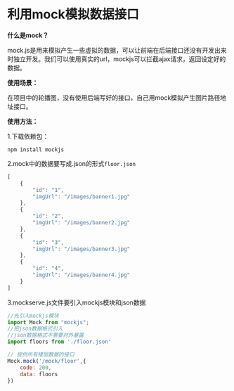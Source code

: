 # 利用mock模拟数据接口

**什么是mock？**

mock.js是用来模拟产生一些虚拟的数据，可以让前端在后端接口还没有开发出来时独立开发。我们可以使用真实的url，mockjs可以拦截ajax请求，返回设定好的数据。

**使用场景：**

在项目中的轮播图，没有使用后端写好的接口，自己用mock模拟产生图片路径地址接口。

**使用方法：**

1.下载依赖包：

`npm install mockjs`

2.mock中的数据要写成.json的形式`floor.json`

```js
[
    {
        "id": "1",
        "imgUrl": "/images/banner1.jpg"
    },
    {
        "id": "2",
        "imgUrl": "/images/banner2.jpg"
    },
    {
        "id": "3",
        "imgUrl": "/images/banner3.jpg"
    },
    {
        "id": "4",
        "imgUrl": "/images/banner4.jpg"
    }
]
```

3.mockserve.js文件要引入mockjs模块和json数据

```js
//先引入mockjs模块
import Mock from "mockjs";
//把json数据格式引入
//json数据格式不需要对外暴露
import floors from './floor.json'

// 提供所有楼层数据的接口
Mock.mock('/mock/floor',{
    code: 200,
    data: floors
})
```

